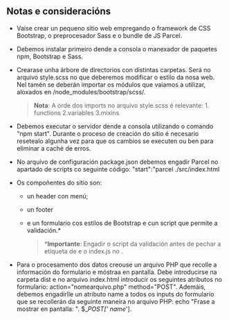 ## Notas e consideracións
* Vaise crear un pequeno sitio web empregando o framework de CSS Bootstrap, o preprocesador Sass e o bundle de JS Parcel.

* Debemos instalar primeiro dende a consola o manexador de paquetes npm, Bootstrap e Sass.

* Crearase unha árbore de directorios con distintas carpetas. Será no arquivo style.scss no que deberemos modificar o estilo da nosa web. Nel tamén se deberán importar os módulos que vaiamos a utilizar, aloxados en /node_modules/bootstrap/scss/.

  > **Nota**: A orde dos imports no arquivo style.scss é relevante: 1. functions 2.variables 3.mixins

* Debemos executar o servidor dende a consola utilizando o comando "npm start". Durante o proceso de creación do sitio é necesario resetealo algunha vez para que os cambios se executen ou ben para eliminar a caché de erros.

* No arquivo de configuración package.json debemos engadir Parcel no apartado de scripts co seguinte código: "start":"parcel ./src/index.html

* Os compoñentes do sitio son:

  * un header con menú;

  * un footer

  * e un formulario cos estilos de Bootstrap e cun script que permite a validación.*

    > ***Importante**: Engadir o script da validación antes de pechar a etiqueta de <body> e o index.js no <head>.

* Para o procesamento dos datos creouse un arquivo PHP que recolle a información do formulario e móstraa en pantalla. Debe introducirse na carpeta dist e no arquivo index.html introducir os seguintes atributos no formulario: action="nomearquivo.php" method="POST". Ademáis, debemos engadirlle un atributo name a todos os inputs do formulario que se recollerán da seguinte maneira no arquivo PHP: echo "Frase a mostrar en pantalla: ". $__POST[' name_'].

